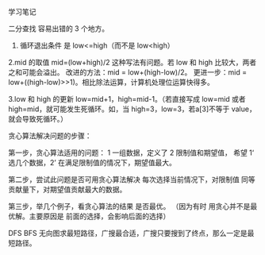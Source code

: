 学习笔记

二分查找
容易出错的 3 个地方。
1. 循环退出条件
是 low<=high（而不是 low<high） 

2.mid 的取值
mid=(low+high)/2 这种写法有问题。若 low 和 high 比较大，两者之和可能会溢出。
改进的方法：mid = low+(high-low)/2。
更进一步：mid = low+((high-low)>>1)。相比除法运算，计算机处理位运算快得多。

3.low 和 high 的更新
low=mid+1，high=mid-1。（若直接写成 low=mid 或者 high=mid，就可能发生死循环。如，当 high=3，low=3，若a[3]不等于 value，就会导致死循环。）


贪心算法解决问题的步骤：

第一步，贪心算法适用的问题：
1 一组数据，定义了 2 限制值和期望值，
希望 1‘ 选几个数据，2’ 在满足限制值的情况下，期望值最大。

第二步，尝试此问题是否可用贪心算法解决
每次选择当前情况下，对限制值 同等贡献量下，对期望值贡献最大的数据。

第三步，举几个例子，看贪心算法的结果 是否最优。
（因为有时 用贪心并不是最优解。主要原因是 前面的选择，会影响后面的选择）

DFS BFS
无向图求最短路径，广搜最合适，广搜只要搜到了终点，那么一定是最短路径。
